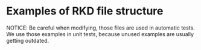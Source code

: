 Examples of RKD file structure
==============================

NOTICE: Be careful when modifying, those files are used in automatic tests. We use those examples in unit tests, because unused examples are usually getting outdated.
